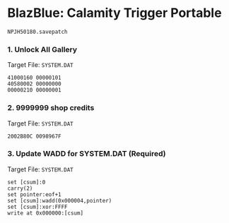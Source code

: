 #  BlazBlue: Calamity Trigger Portable 

`NPJH50180.savepatch`

### 1. Unlock All Gallery

Target File: `SYSTEM.DAT`

```
41000160 00000101
40580002 00000000
00000210 00000001
```

### 2. 9999999 shop credits

Target File: `SYSTEM.DAT`

```
2002B80C 0098967F
```

### 3. Update WADD for SYSTEM.DAT (Required)

Target File: `SYSTEM.DAT`

```
set [csum]:0
carry(2)
set pointer:eof+1
set [csum]:wadd(0x000004,pointer)
set [csum]:xor:FFFF
write at 0x000000:[csum]
```

